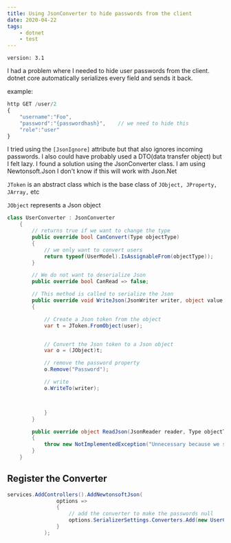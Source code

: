 ```yaml
---
title: Using JsonConverter to hide passwords from the client
date: 2020-04-22
tags:
    - dotnet
    - test
---
```


`version: 3.1`

I had a problem where I needed to hide user passwords from the client. dotnet core automatically serializes every field and sends it back.

example:

```javascript
http GET /user/2
{
    "username":"Foo",
    "password":"{passwordhash}",    // we need to hide this
    "role":"user"
}
```

I tried using the `[JsonIgnore]` attribute but that also ignores incoming passwords. I also could have probably used a DTO(data transfer object) but I felt lazy. I found a solution using the JsonConverter class. I am using Newtonsoft.Json I don't know if this will work with Json.Net

`JToken` is an abstract class which is the base class of `JObject, JProperty, JArray,` etc

`JObject` represents a Json object

```csharp
class UserConverter : JsonConverter
    {
        // returns true if we want to change the type
        public override bool CanConvert(Type objectType)
        {
            // we only want to convert users
            return typeof(UserModel).IsAssignableFrom(objectType));
        }

        // We do not want to deserialize Json
        public override bool CanRead => false;

        // This method is called to serialize the Json
        public override void WriteJson(JsonWriter writer, object value, JsonSerializer serializer)
        {

            // Create a Json token from the object
            var t = JToken.FromObject(user);


            // Convert the Json token to a Json object
            var o = (JObject)t;

            // remove the password property
            o.Remove("Password");

            // write
            o.WriteTo(writer);



            }
        }

        public override object ReadJson(JsonReader reader, Type objectType, object existingValue, JsonSerializer serializer)
        {
            throw new NotImplementedException("Unnecessary because we set CanRead to false so this method will never be called");
        }
    }
```

## Register the Converter

```csharp
services.AddControllers().AddNewtonsoftJson(
                options =>
                {
                    // add the converter to make the passwords null
                    options.SerializerSettings.Converters.Add(new UserConverter());
                }
            );
```

